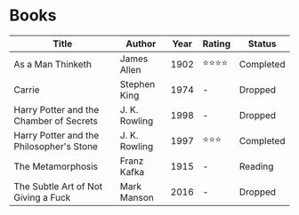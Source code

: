 # Books

| Title                                    | Author        | Year | Rating   | Status    |
| ---------------------------------------- | ------------- | ---- | -------- | --------- |
| As a Man Thinketh                        | James Allen   | 1902 | ⭐⭐⭐⭐ | Completed |
| Carrie                                   | Stephen King  | 1974 | -        | Dropped   |
| Harry Potter and the Chamber of Secrets  | J. K. Rowling | 1998 | -        | Dropped   |
| Harry Potter and the Philosopher's Stone | J. K. Rowling | 1997 | ⭐⭐⭐   | Completed |
| The Metamorphosis                        | Franz Kafka   | 1915 | -        | Reading   |
| The Subtle Art of Not Giving a Fuck      | Mark Manson   | 2016 | -        | Dropped   |

